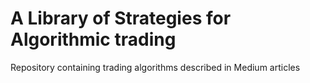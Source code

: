 # A Library of Strategies for Algorithmic trading
Repository containing trading algorithms described in Medium articles 
